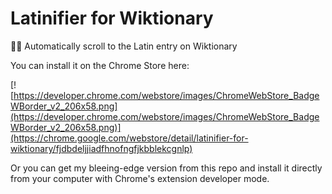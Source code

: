 # Latinifier for Wiktionary
👨‍🏫 Automatically scroll to the Latin entry on Wiktionary

You can install it on the Chrome Store here: 

[![https://developer.chrome.com/webstore/images/ChromeWebStore_BadgeWBorder_v2_206x58.png](https://developer.chrome.com/webstore/images/ChromeWebStore_BadgeWBorder_v2_206x58.png)](https://chrome.google.com/webstore/detail/latinifier-for-wiktionary/fjdbdeljjiadfhnofngfjkbblekcgnlp)


Or you can get my bleeing-edge version from this repo and install it directly from your computer with Chrome's extension developer mode.

